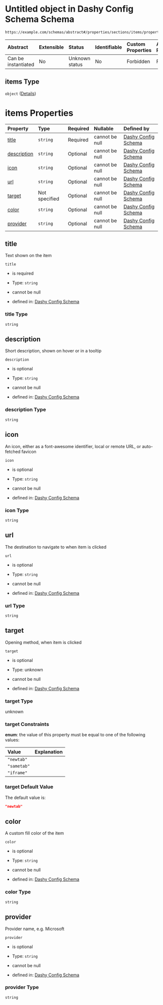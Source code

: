 # Untitled object in Dashy Config Schema Schema

```txt
https://example.com/schemas/abstract#/properties/sections/items/properties/items/items
```



| Abstract            | Extensible | Status         | Identifiable | Custom Properties | Additional Properties | Access Restrictions | Defined In                                                                             |
| :------------------ | :--------- | :------------- | :----------- | :---------------- | :-------------------- | :------------------ | :------------------------------------------------------------------------------------- |
| Can be instantiated | No         | Unknown status | No           | Forbidden         | Forbidden             | none                | [dashy-config.schema.json*](../../out/dashy-config.schema.json "open original schema") |

## items Type

`object` ([Details](dashy-config-properties-sections-items-properties-items-items.md))

# items Properties

| Property                    | Type          | Required | Nullable       | Defined by                                                                                                                                                                                                                     |
| :-------------------------- | :------------ | :------- | :------------- | :----------------------------------------------------------------------------------------------------------------------------------------------------------------------------------------------------------------------------- |
| [title](#title)             | `string`      | Required | cannot be null | [Dashy Config Schema](dashy-config-properties-sections-items-properties-items-items-properties-title.md "https://example.com/schemas/abstract#/properties/sections/items/properties/items/items/properties/title")             |
| [description](#description) | `string`      | Optional | cannot be null | [Dashy Config Schema](dashy-config-properties-sections-items-properties-items-items-properties-description.md "https://example.com/schemas/abstract#/properties/sections/items/properties/items/items/properties/description") |
| [icon](#icon)               | `string`      | Optional | cannot be null | [Dashy Config Schema](dashy-config-properties-sections-items-properties-items-items-properties-icon.md "https://example.com/schemas/abstract#/properties/sections/items/properties/items/items/properties/icon")               |
| [url](#url)                 | `string`      | Optional | cannot be null | [Dashy Config Schema](dashy-config-properties-sections-items-properties-items-items-properties-url.md "https://example.com/schemas/abstract#/properties/sections/items/properties/items/items/properties/url")                 |
| [target](#target)           | Not specified | Optional | cannot be null | [Dashy Config Schema](dashy-config-properties-sections-items-properties-items-items-properties-target.md "https://example.com/schemas/abstract#/properties/sections/items/properties/items/items/properties/target")           |
| [color](#color)             | `string`      | Optional | cannot be null | [Dashy Config Schema](dashy-config-properties-sections-items-properties-items-items-properties-color.md "https://example.com/schemas/abstract#/properties/sections/items/properties/items/items/properties/color")             |
| [provider](#provider)       | `string`      | Optional | cannot be null | [Dashy Config Schema](dashy-config-properties-sections-items-properties-items-items-properties-provider.md "https://example.com/schemas/abstract#/properties/sections/items/properties/items/items/properties/provider")       |

## title

Text shown on the item

`title`

*   is required

*   Type: `string`

*   cannot be null

*   defined in: [Dashy Config Schema](dashy-config-properties-sections-items-properties-items-items-properties-title.md "https://example.com/schemas/abstract#/properties/sections/items/properties/items/items/properties/title")

### title Type

`string`

## description

Short description, shown on hover or in a tooltip

`description`

*   is optional

*   Type: `string`

*   cannot be null

*   defined in: [Dashy Config Schema](dashy-config-properties-sections-items-properties-items-items-properties-description.md "https://example.com/schemas/abstract#/properties/sections/items/properties/items/items/properties/description")

### description Type

`string`

## icon

An icon, either as a font-awesome identifier, local or remote URL, or auto-fetched favicon

`icon`

*   is optional

*   Type: `string`

*   cannot be null

*   defined in: [Dashy Config Schema](dashy-config-properties-sections-items-properties-items-items-properties-icon.md "https://example.com/schemas/abstract#/properties/sections/items/properties/items/items/properties/icon")

### icon Type

`string`

## url

The destination to navigate to when item is clicked

`url`

*   is optional

*   Type: `string`

*   cannot be null

*   defined in: [Dashy Config Schema](dashy-config-properties-sections-items-properties-items-items-properties-url.md "https://example.com/schemas/abstract#/properties/sections/items/properties/items/items/properties/url")

### url Type

`string`

## target

Opening method, when item is clicked

`target`

*   is optional

*   Type: unknown

*   cannot be null

*   defined in: [Dashy Config Schema](dashy-config-properties-sections-items-properties-items-items-properties-target.md "https://example.com/schemas/abstract#/properties/sections/items/properties/items/items/properties/target")

### target Type

unknown

### target Constraints

**enum**: the value of this property must be equal to one of the following values:

| Value       | Explanation |
| :---------- | :---------- |
| `"newtab"`  |             |
| `"sametab"` |             |
| `"iframe"`  |             |

### target Default Value

The default value is:

```json
"newtab"
```

## color

A custom fill color of the item

`color`

*   is optional

*   Type: `string`

*   cannot be null

*   defined in: [Dashy Config Schema](dashy-config-properties-sections-items-properties-items-items-properties-color.md "https://example.com/schemas/abstract#/properties/sections/items/properties/items/items/properties/color")

### color Type

`string`

## provider

Provider name, e.g. Microsoft

`provider`

*   is optional

*   Type: `string`

*   cannot be null

*   defined in: [Dashy Config Schema](dashy-config-properties-sections-items-properties-items-items-properties-provider.md "https://example.com/schemas/abstract#/properties/sections/items/properties/items/items/properties/provider")

### provider Type

`string`
